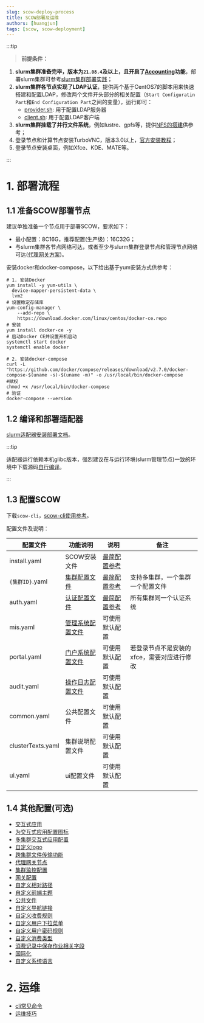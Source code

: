 ```yaml
---
slug: scow-deploy-process
title: SCOW部署及运维
authors: [huangjun]
tags: [scow, scow-deployment]
---
```




:::tip

> **前提条件：**

1. **slurm集群准备完毕，版本为`21.08.4`及以上，且开启了[Accounting](https://slurm.schedmd.com/accounting.html#database-configuration)功能**，部署slurm集群可参考[slurm集群部署实践](/docs/hpccluster)；
2. **slurm集群各节点实现了LDAP认证**，提供两个基于CentOS7的脚本用来快速搭建和配置LDAP，修改两个文件开头部分的相关配置（`Start Configuratin Part`和`End Configuration Part`之间的变量），运行即可：
   - [provider.sh](https://github.com/PKUHPC/SCOW/blob/master/dev/ldap/provider.sh): 用于配置LDAP服务器
   - [client.sh](https://github.com/PKUHPC/SCOW/blob/master/dev/ldap/client.sh): 用于配置LDAP客户端
3. **slurm集群挂载了并行文件系统**，例如lustre、gpfs等，提供[NFS的搭建](/docs/hpccluster/nfs)供参考；
4. 登录节点和计算节点安装TurboVNC，版本3.0以上，[官方安装教程](https://turbovnc.org/Downloads/YUM)；
5. 登录节点安装桌面，例如Xfce、KDE、MATE等。

:::



# 1. 部署流程

## 1.1 准备SCOW部署节点

建议单独准备一个节点用于部署SCOW，要求如下：

- 最小配置：8C16G，推荐配置(生产级)：16C32G；
- 与slurm集群各节点网络可达，或者至少与slurm集群登录节点和管理节点网络可达([代理网关方案](/docs/deploy/config/portal/proxy-gateway))。

安装docker和docker-compose，以下给出基于yum安装方式供参考：

```shell
# 1. 安装Docker 
yum install -y yum-utils \
  device-mapper-persistent-data \
  lvm2 
# 设置稳定存储库
yum-config-manager \
    --add-repo \
    https://download.docker.com/linux/centos/docker-ce.repo   
# 安装
yum install docker-ce -y
# 启动Docker CE并设置开机启动
systemctl start docker
systemctl enable docker

# 2. 安装docker-compose
curl -L "https://github.com/docker/compose/releases/download/v2.7.0/docker-compose-$(uname -s)-$(uname -m)" -o /usr/local/bin/docker-compose
#赋权
chmod +x /usr/local/bin/docker-compose
# 验证
docker-compose --version
```

## 1.2 编译和部署适配器

[slurm适配器安装部署文档](https://github.com/PKUHPC/scow-slurm-adapter/blob/master/docs/deploy.md)。

:::tip

适配器运行依赖本机glibc版本，强烈建议在与运行环境(slurm管理节点)一致的环境中下载源码[自行编译](https://github.com/PKUHPC/scow-slurm-adapter/blob/master/docs/deploy.md#12-下载代码编译生成二进制文件自己编译生成二进制文件)。

:::

## 1.3 配置SCOW

下载`scow-cli`，[scow-cli使用参考](/docs/deploy/install/scow-cli)。

配置文件及说明：

| 配置文件          | 功能说明                                                     | 说明                                                         | 备注                                       |
| ----------------- | ------------------------------------------------------------ | ------------------------------------------------------------ | ------------------------------------------ |
| install.yaml      | SCOW安装文件                                                 | [最简配置参考](https://github.com/PKUHPC/SCOW/blob/master/apps/cli/assets/init/install.yaml) |                                            |
| `{集群ID}`.yaml   | [集群配置文件](/docs/deploy/config/cluster-config)           | [最简配置参考](https://github.com/PKUHPC/SCOW/blob/master/apps/cli/assets/init/config/clusters/hpc01.yaml) | 支持多集群，一个集群一个配置文件           |
| auth.yaml         | [认证配置文件](/docs/deploy/config/auth/ldap)                | [最简配置参考](https://github.com/PKUHPC/SCOW/blob/master/apps/cli/assets/init/config/auth.yml) | 所有集群同一个认证系统                     |
| mis.yaml          | [管理系统配置文件](/docs/deploy/config/mis/intro)            | 可使用默认配置                                               |                                            |
| portal.yaml       | [门户系统配置文件](/docs/deploy/config/portal/intro#编写门户服务配置) | 可使用默认配置                                               | 若登录节点不是安装的xfce，需要对应进行修改 |
| audit.yaml        | [操作日志配置文件](/docs/deploy/config/audit/intro#编写后端服务配置) | 可使用默认配置                                               |                                            |
| common.yaml       | 公共配置文件                                                 | 可使用默认配置                                               |                                            |
| clusterTexts.yaml | 集群说明配置文件                                             | 可使用默认配置                                               |                                            |
| ui.yaml           | ui配置文件                                                   | 可使用默认配置                                               |                                            |

## 1.4 其他配置(可选)

- [交互式应用](/docs/deploy/config/portal/apps/intro)
- [为交互式应用配置图标](/docs/deploy/config/portal/apps/configure-app-logo)
- [多集群交互式应用配置](/docs/deploy/config/portal/apps/configure-cluster-apps)
- [自定义logo](/docs/deploy/config/portal/customization/dashboard)
- [跨集群文件传输功能](/docs/deploy/config/portal/transfer-cross-clusters)
- [代理网关节点](/docs/deploy/config/portal/proxy-gateway)
- [集群监控配置](/docs/deploy/config/mis/cluster-monitor)
- [网关配置](/docs/deploy/config/gateway/config)
- [自定义相对路径](/docs/deploy/config/customization/basepath)
- [自定义前端主题](/docs/deploy/config/customization/webui)
- [公共文件](/docs/deploy/config/customization/public-files)
- [自定义导航链接](/docs/deploy/config/customization/custom-navlinks)
- [自定义收费规则](/docs/deploy/config/customization/custom-amount-strategies)
- [自定义用户下拉菜单](/docs/deploy/config/customization/custom-userlinks)
- [自定义用户密码规则](/docs/deploy/config/customization/password-pattern)
- [自定义消费类型](/docs/deploy/config/customization/custom-charge-types)
- [消费记录中保存作业相关字段](/docs/deploy/config/customization/custom-job-charge-metadata)
- [国际化](/docs/deploy/config/customization/custom-config-i18n)
- [自定义系统语言](/docs/deploy/config/customization/custom-system-language)

# 2. 运维

- [cli常见命令](/docs/deploy/install/scow-cli#常见命令的对照)
- [运维技巧](/docs/deploy/ops/admin-usage-tips)

